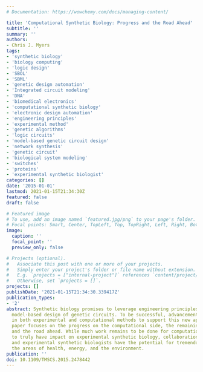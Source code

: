 ```yaml
---
# Documentation: https://wowchemy.com/docs/managing-content/

title: 'Computational Synthetic Biology: Progress and the Road Ahead'
subtitle: ''
summary: ''
authors:
- Chris J. Myers
tags:
- 'synthetic biology'
- 'biology computing'
- 'logic design'
- 'SBOL'
- 'SBML'
- 'genetic design automation'
- 'Integrated circuit modeling'
- 'DNA'
- 'biomedical electronics'
- 'computational synthetic biology'
- 'electronic design automation'
- 'engineering principles'
- 'experimental method'
- 'genetic algorithms'
- 'logic circuits'
- 'model-based genetic circuit design'
- 'network synthesis'
- 'genetic circuit'
- 'biological system modeling'
- 'switches'
- 'proteins'
- 'experimental synthetic biologist'
categories: []
date: '2015-01-01'
lastmod: 2021-01-15T21:34:30Z
featured: false
draft: false

# Featured image
# To use, add an image named `featured.jpg/png` to your page's folder.
# Focal points: Smart, Center, TopLeft, Top, TopRight, Left, Right, BottomLeft, Bottom, BottomRight.
image:
  caption: ''
  focal_point: ''
  preview_only: false

# Projects (optional).
#   Associate this post with one or more of your projects.
#   Simply enter your project's folder or file name without extension.
#   E.g. `projects = ["internal-project"]` references `content/project/deep-learning/index.md`.
#   Otherwise, set `projects = []`.
projects: []
publishDate: '2021-01-15T21:34:30.339417Z'
publication_types:
- '2'
abstract: Synthetic biology promises to leverage engineering principles to enable
  model-based design of genetic circuits. To be successful, advancements are needed
  in both experimental and computational methods to support this new approach. This
  paper focuses on the progress on the computational side, the remaining challenges,
  and the road ahead. While much work remains to be done for computational methods
  to truly have impact on experimental synthetic biology, collaborations between computational
  and experimental synthetic biologists have the potential for tremendous impact in
  the areas of health, energy, and the environment.
publication: ''
doi: 10.1109/TMSCS.2015.2478442
---
```

